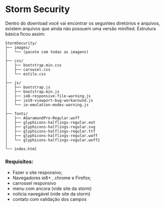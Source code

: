 # Storm Security

Dentro do download você vai encontrar os seguintes diretórios e arquivos, existem arquivos que ainda não possuem uma versão minified. Estrutura básica ficou assim:
```
StormSecurity/
├── images/
│   └── (pacote com todas as imagens)
│
├── css/
│   ├── bootstrap.min.css
│   ├── carousel.css
│   └── estilo.css
│
├── js/
│   ├── bootstrap.js
│   ├── bootstrap.min.js
│   ├── ie8-responsive-file-warning.js
│   ├── ie10-viewport-bug-workaround.js
│   └── ie-emulation-modes-warning.js
│
├── fonts/
│   ├── AGaramondPro-Regular.woff
│   ├── glyphicons-halflings-regular.eot
│   ├── glyphicons-halflings-regular.svg
│   ├── glyphicons-halflings-regular.ttf
│   ├── glyphicons-halflings-regular.woff
│   └── glyphicons-halflings-regular.woff2
│
└── index.html
```

### Requisitos:
- Fazer o site responsivo;
- Navegadores ie8+ , chrome e Firefox;
- carrossel responsivo
- menu com ancora (vide site da storm)
- noticia navegável (vide site da storm)
- contato com validação dos campos
